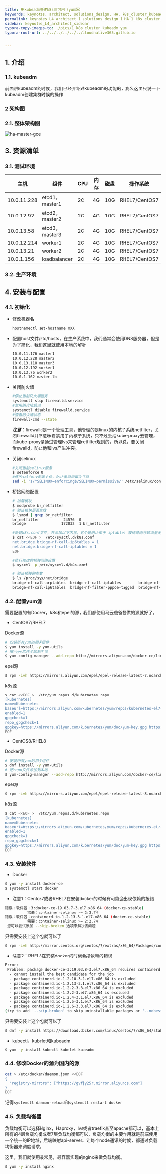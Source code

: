 ```yaml
---
title: 用kubeadm搭建k8s高可用（yum版）
keywords: keynotes, architect, solutions_design, HA, k8s_cluster_kubeadm_yum
permalink: keynotes_L4_architect_1_solutions_design_1_HA_1_k8s_cluster_kubeadm_yum.html
sidebar: keynotes_L4_architect_sidebar
typora-copy-images-to: ./pics/1_k8s_cluster_kubeadm_yum
typora-root-url: ../../../../../../cloudnative365.github.io


---
```


## 1. 介绍

### 1.1. kubeadm

前面讲kubeadm的时候，我们已经介绍过kubeadm的功能的，我么这里只说一下kubeadm创建集群时候的操作

### 2 架构图

### 2.1. 整体架构图

![ha-master-gce](/pages/keynotes/L4_architect/1_solutions_design/5_HA/pics/1_k8s_cluster_kubeadm_yum/ha-master-gce.png)

## 3. 资源清单

### 3.1. 测试环境

| 主机        | 组件           | CPU  | 内存 | 磁盘 | 操作系统      |
| ----------- | -------------- | ---- | ---- | ---- | ------------- |
| 10.0.11.228 | etcd1，master1 | 2C   | 4G   | 10G  | RHEL7/CentOS7 |
| 10.0.12.92  | etcd2，master2 | 2C   | 4G   | 10G  | RHEL7/CentOS7 |
| 10.0.13.58  | etcd3，master3 | 2C   | 4G   | 10G  | RHEL7/CentOS7 |
| 10.0.12.214 | worker1        | 2C   | 4G   | 10G  | RHEL7/CentOS7 |
| 10.0.13.21  | worker2        | 2C   | 4G   | 10G  | RHEL7/CentOS7 |
| 10.0.1.156  | loadbalancer   | 2C   | 4G   | 10G  | RHEL7/CentOS7 |



### 3.2. 生产环境

## 4. 安装与配置

### 4.1. 初始化

+ 修改机器名

  ```bash
  hostnamectl set-hostname XXX
  ```

+ 配置host文件/etc/hosts，在生产系统中，我们通常会使用DNS服务器，但是为了简化，我们这里就使用本地的解析

  ``` bash
  10.0.11.176 master1
  10.0.12.228 master2
  10.0.13.118 master3
  10.0.12.192 worker1
  10.0.13.76 worker2
  10.0.1.162 master-lb
  ```

+ 关闭防火墙

  ``` bash
  #停止当前防火墙服务
  systemctl stop firewalld.service
  #禁用防火墙启动
  systemctl disable firewalld.service
  #查看防火墙状态
  firewall-cmd --state
  ```

  

  ***注意***：firewalld是一个管理工具，他管理的是linux的内核子系统netfilter，关闭firewalld并不意味着禁用了内核子系统，只不过丢给kube-proxy去管理，而kube-proxy是通过管理lvs来管理netfilter规则的，所以说，要关闭firewalld，防止他和lvs产生冲突。

+ 关闭selinux

  ``` bash
  #关闭当前selinux服务
  $ setenforce 0 
  #修改selinux配置文件，防止重启后再次开启
  sed -i 's/^SELINUX=enforcing$/SELINUX=permissive/' /etc/selinux/config
  ```

+ 桥接网络配置

  ``` bash
  # 加载模块
  $ modprobe br_netfilter
  # 验证模块是否生效
  $ lsmod | grep br_netfilter
  br_netfilter           24576  0
  bridge                172032  1 br_netfilter
  
  #新建k8s.conf文件，并添加以下内容，这个是防止由于 iptables 被绕过而导致流量无法正确路由的问题。
  $ cat <<EOF >  /etc/sysctl.d/k8s.conf
  net.bridge.bridge-nf-call-ip6tables = 1
  net.bridge.bridge-nf-call-iptables = 1
  EOF
  
  #执行修改的桥接网络设置
  $ sysctl -p /etc/sysctl.d/k8s.conf
  
  # 验证桥接的参数
  $ ls /proc/sys/net/bridge
  bridge-nf-call-arptables  bridge-nf-call-iptables        bridge-nf-filter-vlan-tagged
  bridge-nf-call-ip6tables  bridge-nf-filter-pppoe-tagged  bridge-nf-pass-vlan-input-dev
  ```

  

### 4.2. 配置yum源

需要配置的有Docker，k8s和epel的源，我们都使用马云爸爸提供的源就好了。

+ CentOS7/RHEL7

Docker源

``` bash
# 安装所有yum的相关组件
$ yum install -y yum-utils
# 把repo文件添加到本地
$ yum-config-manager --add-repo http://mirrors.aliyun.com/docker-ce/linux/centos/docker-ce.repo
```

epel源

``` bash
$ rpm -ivh https://mirrors.aliyun.com/epel/epel-release-latest-7.noarch.rpm
```

k8s源

``` bash
$ cat <<EOF >  /etc/yum.repos.d/kubernetes.repo
[kubernetes]
name=Kubernetes
baseurl=https://mirrors.aliyun.com/kubernetes/yum/repos/kubernetes-el7-x86_64
enabled=1
gpgcheck=1
repo_gpgcheck=1
gpgkey=https://mirrors.aliyun.com/kubernetes/yum/doc/yum-key.gpg https://mirrors.aliyun.com/kubernetes/yum/doc/rpm-package-key.gpg
EOF
```

+ CentOS8/RHEL8

Docker源

``` bash
# 安装所有yum的相关组件
$ dnf install -y yum-utils
# 把repo文件添加到本地
$ yum-config-manager --add-repo http://mirrors.aliyun.com/docker-ce/linux/centos/docker-ce.repo
```

epel源

``` bash
$ rpm -ivh https://mirrors.aliyun.com/epel/epel-release-latest-8.noarch.rpm
```

k8s源

``` bash
$ cat <<EOF >  /etc/yum.repos.d/kubernetes.repo
[kubernetes]
name=Kubernetes
baseurl=https://mirrors.aliyun.com/kubernetes/yum/repos/kubernetes-el7-x86_64
enabled=1
gpgcheck=1
repo_gpgcheck=1
gpgkey=https://mirrors.aliyun.com/kubernetes/yum/doc/yum-key.gpg https://mirrors.aliyun.com/kubernetes/yum/doc/rpm-package-key.gpg
EOF
```



### 4.3. 安装软件

+ Docker

```bash
$ yum -y install docker-ce
$ systemctl start docker
```

+ 注意1：Centos7或者RHEL7在安装docker的时候有可能会出现依赖的报错

```bash
错误：软件包：3:docker-ce-19.03.7-3.el7.x86_64 (docker-ce-stable)
          需要：container-selinux >= 2:2.74
错误：软件包：containerd.io-1.2.13-3.1.el7.x86_64 (docker-ce-stable)
          需要：container-selinux >= 2:2.74
 您可以尝试添加 --skip-broken 选项来解决该问题
```

只需要安装上这个包就可以了

```bash
$ rpm -ivh http://mirror.centos.org/centos/7/extras/x86_64/Packages/container-selinux-2.107-3.el7.noarch.rpm
```

+ 注意2：RHEL8在安装docker的时候会报依赖的错误

``` bash
Error:
 Problem: package docker-ce-3:19.03.8-3.el7.x86_64 requires containerd.io >= 1.2.2-3, but none of the providers can be installed
  - cannot install the best candidate for the job
  - package containerd.io-1.2.10-3.2.el7.x86_64 is excluded
  - package containerd.io-1.2.13-3.1.el7.x86_64 is excluded
  - package containerd.io-1.2.2-3.3.el7.x86_64 is excluded
  - package containerd.io-1.2.2-3.el7.x86_64 is excluded
  - package containerd.io-1.2.4-3.1.el7.x86_64 is excluded
  - package containerd.io-1.2.5-3.1.el7.x86_64 is excluded
  - package containerd.io-1.2.6-3.3.el7.x86_64 is excluded
(try to add '--skip-broken' to skip uninstallable packages or '--nobest' to use not only best candidate packages)
```

只需要安装上这个包就可以了

``` bash
$ dnf -y install https://download.docker.com/linux/centos/7/x86_64/stable/Packages/containerd.io-1.2.6-3.3.el7.x86_64.rpm
```

+ kubectl，kubelet和kubeadm

```bash
$ yum -y install kubectl kubelet kubeadm
```

### 4.4. 修改Docker的源为国内的源

```bash
cat > /etc/docker/daemon.json <<EOF
{
  "registry-mirrors": ["https://gvfjy25r.mirror.aliyuncs.com"]
}
EOF
```

记得`systemctl daemon-reload`和`systemctl restart docker`

### 4.5. 负载均衡器

负载均衡可以选择Nginx，Haproxy，lvs或者traefik甚至apache都可以，基本上所有的4层负载均衡或者7层负载均衡都可以，负载均衡的主要作用就是前端使用一个统一的IP地址，后端映射api-server。让每个node通讯的时候，都通过负载均衡器来调度请求。

这里，我们就使用最常见，最容器实现的nginx来做负载均衡。

``` bash
$ yum -y install nginx
```

